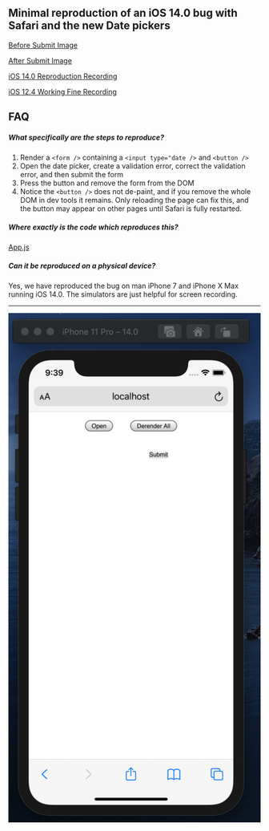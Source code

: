 ## Minimal reproduction of an iOS 14.0 bug with Safari and the new Date pickers

[Before Submit Image](./docs/before-submit.png)

[After Submit Image](./docs/after-submit.png)

[iOS 14.0 Reproduction Recording](./docs/simulator-ios14.0.mov)

[iOS 12.4 Working Fine Recording](./docs/simulator-ios12.4.mov)

## FAQ

##### What specifically  are the steps to reproduce?

1. Render a `<form />` containing a `<input type="date />` and `<button />` 
1. Open the date picker, create a validation error, correct the validation error, and then submit the form
1. Press the button and remove the form from the DOM
1. Notice the `<button />` does not de-paint, and if you remove the whole DOM in dev tools it remains. Only reloading the page can fix this, and the button may appear on other pages until Safari is fully restarted.

##### Where exactly is the code which reproduces this?

[App.js](./src/App.js)

##### Can it be reproduced on a physical device?

Yes, we have reproduced the bug on man iPhone 7 and iPhone X Max running iOS 14.0. The simulators are just helpful for screen recording.

---

![After Submit Image](./docs/after-submit.png)
